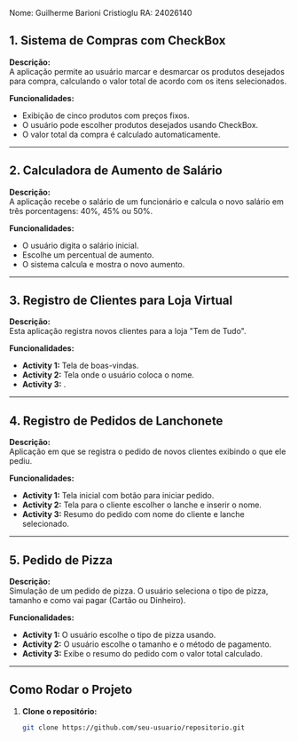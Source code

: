 Nome: Guilherme Barioni Cristioglu
RA: 24026140

## 1. Sistema de Compras com CheckBox

**Descrição:**  
A aplicação permite ao usuário marcar e desmarcar os produtos desejados para compra, calculando o valor total de acordo com os itens selecionados.

**Funcionalidades:**  
- Exibição de cinco produtos com preços fixos.
- O usuário pode escolher produtos desejados usando CheckBox.
- O valor total da compra é calculado automaticamente.

---

## 2. Calculadora de Aumento de Salário

**Descrição:**  
A aplicação recebe o salário de um funcionário e calcula o novo salário em três porcentagens: 40%, 45% ou 50%.

**Funcionalidades:**  
- O usuário digita o salário inicial.
- Escolhe um percentual de aumento.
- O sistema calcula e mostra o novo aumento.

---

## 3. Registro de Clientes para Loja Virtual

**Descrição:**  
Esta aplicação registra novos clientes para a loja "Tem de Tudo".

**Funcionalidades:**  
- **Activity 1:** Tela de boas-vindas.
- **Activity 2:** Tela onde o usuário coloca o nome.
- **Activity 3:** .
  
---

## 4. Registro de Pedidos de Lanchonete

**Descrição:**  
Aplicação em que se registra o pedido de novos clientes exibindo o que ele pediu.

**Funcionalidades:**  
- **Activity 1:** Tela inicial com botão para iniciar pedido.
- **Activity 2:**  Tela para o cliente escolher  o lanche e inserir o nome.
- **Activity 3:** Resumo do pedido com nome do cliente e lanche selecionado.

---

## 5. Pedido de Pizza

**Descrição:**  
Simulação de um pedido de pizza. O usuário seleciona  o tipo de pizza, tamanho e como vai pagar (Cartão ou Dinheiro).

**Funcionalidades:**  
- **Activity 1:** O usuário escolhe o tipo de pizza usando.
- **Activity 2:** O usuário escolhe o tamanho e o método de pagamento.
- **Activity 3:** Exibe o resumo do pedido com o valor total calculado.

---

## Como Rodar o Projeto

1. **Clone o repositório:**
   ```bash
   git clone https://github.com/seu-usuario/repositorio.git
